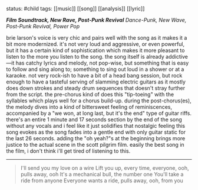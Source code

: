 status: #child 
tags: [[music]] [[song]] [[analysis]] [[lyric]]

***Film Soundtrack, New Rave, Post-Punk Revival*** 
*Dance-Punk, New Wave, Post-Punk Revival, Power Pop*

brie larson's voice is very chic and pairs well with the song as it makes it a bit more modernized. it's not very loud and aggressive, or even powerful, but it has a certain kind of sophistication which makes it more pleasant to listen to the more you listen to the song. the song itself is already addictive—it has catchy lyrics and melody, not pop-wise, but something that is easy to follow and sing along to; something to sing out loud in a shower or at a karaoke. not very rock-ish to have a bit of a head bang session, but rock enough to have a tasteful serving of slamming electric guitars as it mostly does down strokes and steady drum sequences that doesn't stray further from the script. the pre-chorus kind of does this "tip-toeing" with the syllables which plays well for a chorus build-up. during the post-chorus(es), the melody dives into a kind of bittersweet feeling of reminiscences, accompanied by a "we won, at long last, but it's the end" type of guitar riffs. there's an entire 1 minute and 17 seconds section by the end of the song without any vocals and i feel like it just solidifies that nostalgic feeling this song evokes as the song fades into a gentle end with only guitar static for the last 26 seconds. adding the "oh yeah?"s at the beginning brings more justice to the actual scene in the scott pilgrim film. easily the best song in the film, i don't think i'll get tired of listening to this. 

---

> I'll send you my love on a wire
Lift you up, every time, everyone, ooh, pulls away, ooh
It's a mechanical bull, the number one
You'll take a ride from anyone
Everyone wants a ride, pulls away, ooh, from you
